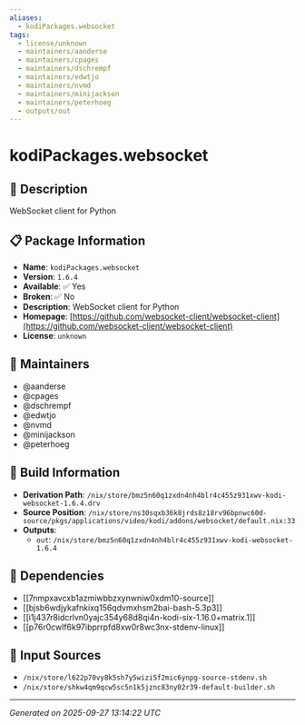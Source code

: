 ```yaml
---
aliases:
  - kodiPackages.websocket
tags:
  - license/unknown
  - maintainers/aanderse
  - maintainers/cpages
  - maintainers/dschrempf
  - maintainers/edwtjo
  - maintainers/nvmd
  - maintainers/minijackson
  - maintainers/peterhoeg
  - outputs/out
---
```


# kodiPackages.websocket

## 📝 Description

WebSocket client for Python

## 📋 Package Information

- **Name**: `kodiPackages.websocket`
- **Version**: `1.6.4`
- **Available**: ✅ Yes
- **Broken**: ✅ No
- **Description**: WebSocket client for Python
- **Homepage**: [https://github.com/websocket-client/websocket-client](https://github.com/websocket-client/websocket-client)
- **License**: `unknown`
## 👥 Maintainers

- @aanderse
- @cpages
- @dschrempf
- @edwtjo
- @nvmd
- @minijackson
- @peterhoeg


## 🔧 Build Information

- **Derivation Path**: `/nix/store/bmz5n60q1zxdn4nh4blr4c455z931xwv-kodi-websocket-1.6.4.drv`
- **Source Position**: `/nix/store/ns30sqxb36k8jrds8z18rv96bpnwc60d-source/pkgs/applications/video/kodi/addons/websocket/default.nix:33`
- **Outputs**:
  - `out`:  `/nix/store/bmz5n60q1zxdn4nh4blr4c455z931xwv-kodi-websocket-1.6.4`

## 🔗 Dependencies

- [[7nmpxavcxb1azmiwbbzxynwniw0xdm10-source]]
- [[bjsb6wdjykafnkixq156qdvmxhsm2bai-bash-5.3p3]]
- [[i1j437r8idcrlvn0yajc354y68d8qi4n-kodi-six-1.16.0+matrix.1]]
- [[p76r0cwlf6k97ibprrpfd8xw0r8wc3nx-stdenv-linux]]

## 📁 Input Sources

- `/nix/store/l622p70vy8k5sh7y5wizi5f2mic6ynpg-source-stdenv.sh`
- `/nix/store/shkw4qm9qcw5sc5n1k5jznc83ny02r39-default-builder.sh`

---
*Generated on 2025-09-27 13:14:22 UTC*
